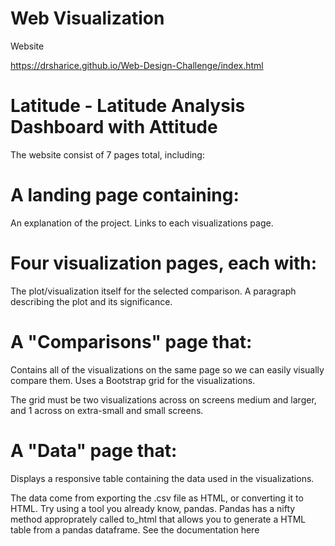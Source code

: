 # Web Visualization

Website

https://drsharice.github.io/Web-Design-Challenge/index.html

# Latitude - Latitude Analysis Dashboard with Attitude

The website consist of 7 pages total, including:

# A landing page containing:

An explanation of the project.
Links to each visualizations page. 


# Four visualization pages, each with:

The plot/visualization itself for the selected comparison.
A paragraph describing the plot and its significance.


# A "Comparisons" page that:

Contains all of the visualizations on the same page so we can easily visually compare them.
Uses a Bootstrap grid for the visualizations.

The grid must be two visualizations across on screens medium and larger, and 1 across on extra-small and small screens.


# A "Data" page that:

Displays a responsive table containing the data used in the visualizations.

The data come from exporting the .csv file as HTML, or converting it to HTML. Try using a tool you already know, pandas. Pandas has a nifty method approprately called to_html that allows you to generate a HTML table from a pandas dataframe. See the documentation here






